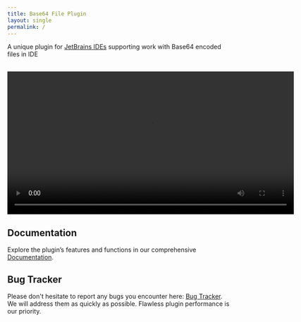 ```yaml
---
title: Base64 File Plugin
layout: single
permalink: /
---
```


A unique plugin for [JetBrains IDEs](https://www.jetbrains.com/ides/) supporting work with Base64 encoded files in IDE

<div id="install"></div>
<script src="https://plugins.jetbrains.com/assets/scripts/mp-widget.js"></script>
<script>
  MarketplaceWidget.setupMarketplaceWidget('install', 25896, "#install");
</script>

<br/>

<video width="650" height="auto" controls preload="auto" autoplay="autoplay">
  <source src="{{ site.baseurl }}/assets/videos/base64_file_plugin_overview.mp4" type="video/mp4">
  Your browser does not support the video tag.
</video>

## Documentation

Explore the plugin’s features and functions in our comprehensive [Documentation](/documentation).

## Bug Tracker

Please don't hesitate to report any bugs you encounter
here: [Bug Tracker](https://github.com/base64file/Base64File/issues).
We will address them as quickly as possible. Flawless plugin performance is our priority.












